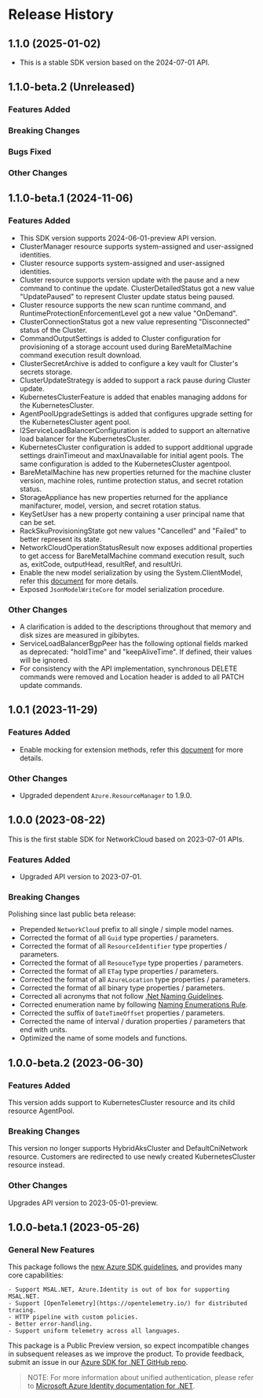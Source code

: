 # Release History

## 1.1.0 (2025-01-02)

- This is a stable SDK version based on the 2024-07-01 API.

## 1.1.0-beta.2 (Unreleased)

### Features Added

### Breaking Changes

### Bugs Fixed

### Other Changes

## 1.1.0-beta.1 (2024-11-06)

### Features Added

- This SDK version supports 2024-06-01-preview API version.
- ClusterManager resource supports system-assigned and user-assigned identities.
- Cluster resource supports system-assigned and user-assigned identities.
- Cluster resource supports version update with the pause and a new command to continue the update. ClusterDetailedStatus got a new value "UpdatePaused" to represent Cluster update status being paused.
- Cluster resource supports the new scan runtime command, and RuntimeProtectionEnforcementLevel got a new value "OnDemand".
- ClusterConnectionStatus got a new value representing "Disconnected" status of the Cluster.
- CommandOutputSettings is added to Cluster configuration for provisioning of a storage account used during BareMetalMachine command execution result download.
- ClusterSecretArchive is added to configure a key vault for Cluster's secrets storage.
- ClusterUpdateStrategy is added to support a rack pause during Cluster update.
- KubernetesClusterFeature is added that enables managing addons for the KubernetesCluster.
- AgentPoolUpgradeSettings is added that configures upgrade setting for the KubernetesCluster agent pool.
- l2ServiceLoadBalancerConfiguration is added to support an alternative load balancer for the KubernetesCluster.
- KubernetesCluster configuration is added to support additional upgrade settings drainTimeout and maxUnavailable for initial agent pools. The same configuration is added to the KubernetesCluster agentpool.
- BareMetalMachine has new properties returned for the machine cluster version, machine roles, runtime protection status, and secret rotation status.
- StorageAppliance has new properties returned for the appliance manifacturer, model, version, and secret rotation status.
- KeySetUser has a new property containing a user principal name that can be set.
- RackSkuProvisioningState got new values "Cancelled" and "Failed" to better represent its state.
- NetworkCloudOperationStatusResult now exposes additional properties to get access for BareMetalMachine command execution result, such as, exitCode, outputHead, resultRef, and resultUri.
- Enable the new model serialization by using the System.ClientModel, refer this [document](https://aka.ms/azsdk/net/mrw) for more details.
- Exposed `JsonModelWriteCore` for model serialization procedure.

### Other Changes

- A clarification is added to the descriptions throughout that memory and disk sizes are measured in gibibytes.
- ServiceLoadBalancerBgpPeer has the following optional fields marked as deprecated: "holdTime" and "keepAliveTime". If defined, their values will be ignored.
- For consistency with the API implementation, synchronous DELETE commands were removed and Location header is added to all PATCH update commands.

## 1.0.1 (2023-11-29)

### Features Added

- Enable mocking for extension methods, refer this [document](https://aka.ms/azsdk/net/mocking) for more details.

### Other Changes

- Upgraded dependent `Azure.ResourceManager` to 1.9.0.

## 1.0.0 (2023-08-22)

This is the first stable SDK for NetworkCloud based on 2023-07-01 APIs.

### Features Added

- Upgraded API version to 2023-07-01.

### Breaking Changes

Polishing since last public beta release:
- Prepended `NetworkCloud` prefix to all single / simple model names.
- Corrected the format of all `Guid` type properties / parameters.
- Corrected the format of all `ResourceIdentifier` type properties / parameters.
- Corrected the format of all `ResouceType` type properties / parameters.
- Corrected the format of all `ETag` type properties / parameters.
- Corrected the format of all `AzureLocation` type properties / parameters.
- Corrected the format of all binary type properties / parameters.
- Corrected all acronyms that not follow [.Net Naming Guidelines](https://docs.microsoft.com/dotnet/standard/design-guidelines/naming-guidelines).
- Corrected enumeration name by following [Naming Enumerations Rule](https://docs.microsoft.com/dotnet/standard/design-guidelines/names-of-classes-structs-and-interfaces#naming-enumerations).
- Corrected the suffix of `DateTimeOffset` properties / parameters.
- Corrected the name of interval / duration properties / parameters that end with units.
- Optimized the name of some models and functions.

## 1.0.0-beta.2 (2023-06-30)

### Features Added

This version adds support to KubernetesCluster resource and its child resource AgentPool.

### Breaking Changes

This version no longer supports HybridAksCluster and DefaultCniNetwork resource. Customers are redirected to use newly created KubernetesCluster resource instead.

### Other Changes

Upgrades API version to 2023-05-01-preview.

## 1.0.0-beta.1 (2023-05-26)

### General New Features

This package follows the [new Azure SDK guidelines](https://azure.github.io/azure-sdk/general_introduction.html), and provides many core capabilities:

    - Support MSAL.NET, Azure.Identity is out of box for supporting MSAL.NET.
    - Support [OpenTelemetry](https://opentelemetry.io/) for distributed tracing.
    - HTTP pipeline with custom policies.
    - Better error-handling.
    - Support uniform telemetry across all languages.

This package is a Public Preview version, so expect incompatible changes in subsequent releases as we improve the product. To provide feedback, submit an issue in our [Azure SDK for .NET GitHub repo](https://github.com/Azure/azure-sdk-for-net/issues).

> NOTE: For more information about unified authentication, please refer to [Microsoft Azure Identity documentation for .NET](https://docs.microsoft.com//dotnet/api/overview/azure/identity-readme?view=azure-dotnet).
